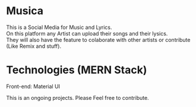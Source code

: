 # Musica

This is a Social Media for Music and Lyrics.<br/>
On this platform any Artist can upload their songs and their lysics.<br/>
They will also have the feature to colaborate with other artists or contribute (Like Remix and stuff).<br/>

# Technologies (MERN Stack)
Front-end: Material UI



This is an ongoing projects. Please Feel free to contribute.
